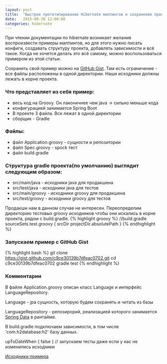 ```yaml
---
layout: post
title:  "Быстрое прототипирование Hibernate маппингов и сохранение проекта на GitHub Gist"
date:   2015-09-30 12:00:00
categories: hibernate
---
```


При чтении документации по hibernate возникает желание воспроизвести примеры маппингов,
но для этого нужно писать конфиги, создавать структуру проекта, добавлять зависимости и всё такое.
Когда не хочется делать это всё самому, можно воспользоваться примером из этой статьи.

Сохранить свой пример можно на [GitHub Gist](https://gist.github.com).
Там есть ограничение - все файлы расположены в одной директории. Наши исходники должны лежать в корне проекта.

### Что представляет из себя пример:

 - весь код на Groovy. Он лаконичнее чем java -> сильно меньше кода
 - конфигурацией занимается Spring Boot
 - В проекте 3 файла. Все лежат в одной директории
 - сборщик - Gradle

### Файлы:

 - файл Application.groovy - сущности и репозитории
 - файл Spec.groovy - spock тест
 - файл build.gradle

### Структура gradle проекта(по умолчанию) выглядит следующим образом:

* src/main/java - исходники java для продакшена
* src/test/java - исходники java для тестов
* src/main/groovy - исходники groovy для продакшена
* src/test/groovy - исходники groovy для тестов

Продакшн нам в данном случае не интересен.
Переопределим директорию тестовых groovy исходников чтобы они искались в корне проекта, рядом с build.gradle.
{% highlight groovy %}
//build.gradle
sourceSets.test.groovy {
    srcDir projectDir.absolutePath
}
{% endhighlight %}

### Запускаем пример с GitHub Gist
{% highlight bash %}
git clone https://gist.github.com/c9ce30139b7dfeac0702.git
cd c9ce30139b7dfeac0702
gradle test
{% endhighlight %}

### Комментарии

В файле Application.groovy описан класс Language и интерфейс LanguageRepository.

Language - jpa сущность, которую будем сохранять и читать из базы

LanguageRepository - репозирорий, реализацией которого занимается
[Spring Data](http://projects.spring.io/spring-data/) в рантайме.

В build.gradle подключаем зависимости, в том числе 'com.h2database:h2' базу данных.

upToDateWhen { false } // запускаем тесты даже если у нас не изменились исходники

[Исходники примера](https://gist.github.com/d10xa/c9ce30139b7dfeac0702)
